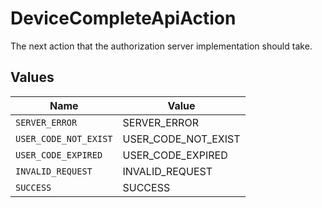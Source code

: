 # DeviceCompleteApiAction

The next action that the authorization server implementation should take.



## Values

| Name                  | Value                 |
| --------------------- | --------------------- |
| `SERVER_ERROR`        | SERVER_ERROR          |
| `USER_CODE_NOT_EXIST` | USER_CODE_NOT_EXIST   |
| `USER_CODE_EXPIRED`   | USER_CODE_EXPIRED     |
| `INVALID_REQUEST`     | INVALID_REQUEST       |
| `SUCCESS`             | SUCCESS               |
